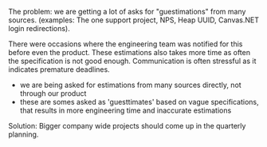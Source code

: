 The problem: we are getting a lot of asks for "guestimations" from many sources. (examples: The one support project, NPS, Heap UUID, Canvas.NET login redirections).

There were occasions where the engineering team was notified for this before even the product.
These estimations also takes more time as often the specification is not good enough. 
Communication is often stressful as it indicates premature deadlines.





* we are being asked for estimations from many sources directly, not through our product
* these are somes asked as 'guesttimates' based on vague specifications, that results in more engineering time and inaccurate estimations


Solution:
Bigger company wide projects should come up in the quarterly planning. 



